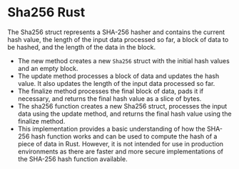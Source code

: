 # Sha256 Rust

The Sha256 struct represents a SHA-256 hasher and contains the current hash value, the length of the input data processed so far, a block of data to be hashed, and the length of the data in the block.

- The new method creates a new `Sha256` struct with the initial hash values and an empty block.
- The update method processes a block of data and updates the hash value. It also updates the length of the input data processed so far.
- The finalize method processes the final block of data, pads it if necessary, and returns the final hash value as a slice of bytes.
- The sha256 function creates a new Sha256 struct, processes the input data using the update method, and returns the final hash value using the finalize method.
- This implementation provides a basic understanding of how the SHA-256 hash function works and can be used to compute the hash of a piece of data in Rust. However, it is not intended for use in production environments as there are faster and more secure implementations of the SHA-256 hash function available.

